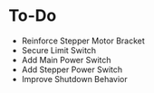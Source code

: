 # To-Do
- Reinforce Stepper Motor Bracket
- Secure Limit Switch 
- Add Main Power Switch
- Add Stepper Power Switch
- Improve Shutdown Behavior
